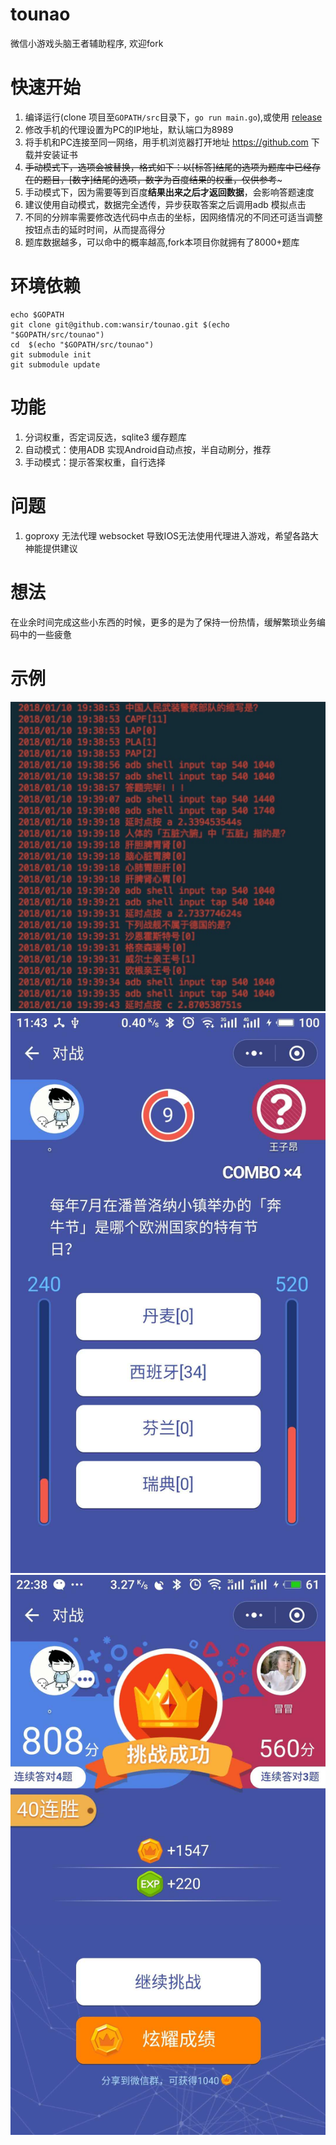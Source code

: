 # tounao
微信小游戏头脑王者辅助程序, 欢迎fork

# 快速开始
1. 编译运行(clone 项目至`GOPATH/src`目录下，`go run main.go`),或使用 [release][1]
2. 修改手机的代理设置为PC的IP地址，默认端口为8989
3. 将手机和PC连接至同一网络，用手机浏览器打开地址 https://github.com 下载并安装证书
4. ~~手动模式下，选项会被替换，格式如下：以[标答]结尾的选项为题库中已经存在的题目，[数字]结尾的选项，数字为百度结果的权重，仅供参考~~~
5. 手动模式下，因为需要等到百度**结果出来之后才返回数据**，会影响答题速度
6. 建议使用自动模式，数据完全透传，异步获取答案之后调用adb 模拟点击
6. 不同的分辨率需要修改选代码中点击的坐标，因网络情况的不同还可适当调整按钮点击的延时时间，从而提高得分
7. 题库数据越多，可以命中的概率越高,fork本项目你就拥有了8000+题库

# 环境依赖
```
echo $GOPATH
git clone git@github.com:wansir/tounao.git $(echo "$GOPATH/src/tounao")
cd  $(echo "$GOPATH/src/tounao")
git submodule init
git submodule update
```

# 功能
1. 分词权重，否定词反选，sqlite3 缓存题库
2. 自动模式：使用ADB 实现Android自动点按，半自动刷分，推荐
3. 手动模式：提示答案权重，自行选择



# 问题
1. goproxy 无法代理 websocket 导致IOS无法使用代理进入游戏，希望各路大神能提供建议

# 想法
在业余时间完成这些小东西的时候，更多的是为了保持一份热情，缓解繁琐业务编码中的一些疲惫



# 示例
![刷题过程](screenshot/191515584474_.pic.jpg)
![权重提示](screenshot/161515556265_.pic.jpg)
![连胜](screenshot/201515599760_.pic.jpg)


[1]: (https://github.com/wansir/tounao/releases)



